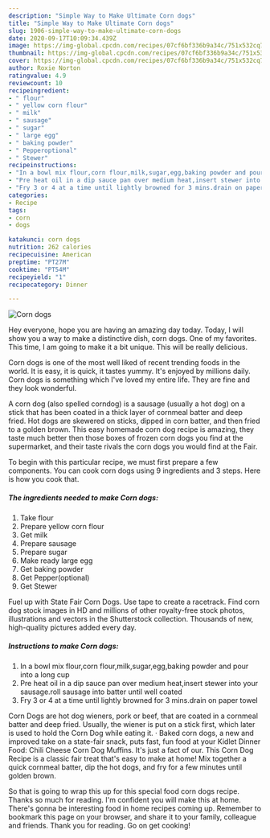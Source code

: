 ```yaml
---
description: "Simple Way to Make Ultimate Corn dogs"
title: "Simple Way to Make Ultimate Corn dogs"
slug: 1906-simple-way-to-make-ultimate-corn-dogs
date: 2020-09-17T10:09:34.439Z
image: https://img-global.cpcdn.com/recipes/07cf6bf336b9a34c/751x532cq70/corn-dogs-recipe-main-photo.jpg
thumbnail: https://img-global.cpcdn.com/recipes/07cf6bf336b9a34c/751x532cq70/corn-dogs-recipe-main-photo.jpg
cover: https://img-global.cpcdn.com/recipes/07cf6bf336b9a34c/751x532cq70/corn-dogs-recipe-main-photo.jpg
author: Roxie Norton
ratingvalue: 4.9
reviewcount: 10
recipeingredient:
- " flour"
- " yellow corn flour"
- " milk"
- " sausage"
- " sugar"
- " large egg"
- " baking powder"
- " Pepperoptional"
- " Stewer"
recipeinstructions:
- "In a bowl mix flour,corn flour,milk,sugar,egg,baking powder and pour into a long cup"
- "Pre heat oil in a dip sauce pan over medium heat,insert stewer into your sausage.roll sausage into batter until well coated"
- "Fry 3 or 4 at a time until lightly browned for 3 mins.drain on paper towel"
categories:
- Recipe
tags:
- corn
- dogs

katakunci: corn dogs 
nutrition: 262 calories
recipecuisine: American
preptime: "PT27M"
cooktime: "PT54M"
recipeyield: "1"
recipecategory: Dinner

---
```



![Corn dogs](https://img-global.cpcdn.com/recipes/07cf6bf336b9a34c/751x532cq70/corn-dogs-recipe-main-photo.jpg)

Hey everyone, hope you are having an amazing day today. Today, I will show you a way to make a distinctive dish, corn dogs. One of my favorites. This time, I am going to make it a bit unique. This will be really delicious.

Corn dogs is one of the most well liked of recent trending foods in the world. It is easy, it is quick, it tastes yummy. It's enjoyed by millions daily. Corn dogs is something which I've loved my entire life. They are fine and they look wonderful.

A corn dog (also spelled corndog) is a sausage (usually a hot dog) on a stick that has been coated in a thick layer of cornmeal batter and deep fried. Hot dogs are skewered on sticks, dipped in corn batter, and then fried to a golden brown. This easy homemade corn dog recipe is amazing, they taste much better then those boxes of frozen corn dogs you find at the supermarket, and their taste rivals the corn dogs you would find at the Fair.


To begin with this particular recipe, we must first prepare a few components. You can cook corn dogs using 9 ingredients and 3 steps. Here is how you cook that.

<!--inarticleads1-->

##### The ingredients needed to make Corn dogs:

1. Take  flour
1. Prepare  yellow corn flour
1. Get  milk
1. Prepare  sausage
1. Prepare  sugar
1. Make ready  large egg
1. Get  baking powder
1. Get  Pepper(optional)
1. Get  Stewer


Fuel up with State Fair Corn Dogs. Use tape to create a racetrack. Find corn dog stock images in HD and millions of other royalty-free stock photos, illustrations and vectors in the Shutterstock collection. Thousands of new, high-quality pictures added every day. 

<!--inarticleads2-->

##### Instructions to make Corn dogs:

1. In a bowl mix flour,corn flour,milk,sugar,egg,baking powder and pour into a long cup
1. Pre heat oil in a dip sauce pan over medium heat,insert stewer into your sausage.roll sausage into batter until well coated
1. Fry 3 or 4 at a time until lightly browned for 3 mins.drain on paper towel


Corn Dogs are hot dog wieners, pork or beef, that are coated in a cornmeal batter and deep fried. Usually, the wiener is put on a stick first, which later is used to hold the Corn Dog while eating it. · Baked corn dogs, a new and improved take on a state-fair snack, puts fast, fun food at your Kidlet Dinner Food: Chili Cheese Corn Dog Muffins. It&#39;s just a fact of our. This Corn Dog Recipe is a classic fair treat that&#39;s easy to make at home! Mix together a quick cornmeal batter, dip the hot dogs, and fry for a few minutes until golden brown. 

So that is going to wrap this up for this special food corn dogs recipe. Thanks so much for reading. I'm confident you will make this at home. There's gonna be interesting food in home recipes coming up. Remember to bookmark this page on your browser, and share it to your family, colleague and friends. Thank you for reading. Go on get cooking!
